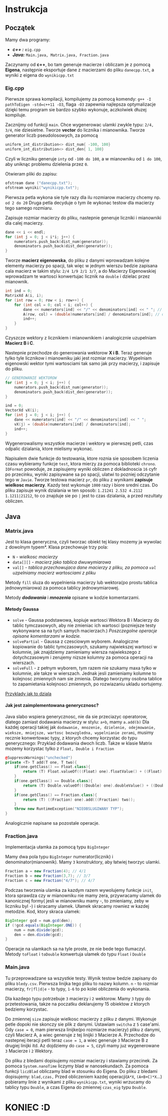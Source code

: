 # Instrukcja

## Początek
Mamy dwa programy:

* ***c++ :*** `eig.cpp`
* ***Java:*** `Main.java, Matrix.java, Fraction.java`

Zaczynamy od **c++**, bo tam generuje macierze i obliczam je z pomocą **Eigena**,
następnie eksportuje dane z macierzami do pliku `danecpp.txt`, a wyniki z eigena do `wynikicpp.txt`

### Eig.cpp
Pierwsze sprawa kompilacji, kompilujemy za pomocą komendy:
`g++ -I pathToEigen -std=c++11 -O3`, flaga `-O3` zapewnia najlepsza optymalizacje dzięki temu program sie bardzo szybko wykonuje, aczkolwiek dłuzej kompiluje.

Zacznijmy od funkcji `main`. Chce wygenerowac ulamki zwykle typu: `2/4, 3/4`, nie dziesietne. Tworze **vector** do licznika i mianownika. Tworze generator liczb pseudolosowych, za pomocą
```cpp
uniform_int_distribution<> dist_num{ -100, 100}
uniform_int_distribution<> dist_den{ 1, 100}
```
Czyli w liczniku generuje `inty` od `-100 do 100`, a w mianowniku od `1 do 100`, aby uniknąc problemu dzielenia przez `0`.

Otwieram pliki do zapisu:
```cpp
ofstream dane ("danecpp.txt");
ofstream wyniki("wynikicpp.txt");
```

Pierwsza petla wykona sie tyle razy dla ilu rozmiarow macierzy chcemy np. `od 2 do 20`
Druga petla decyduje o tym ile wykonac testow dla macierzy tego samego rozmiaru.

Zapisuje rozmiar macierzy do pliku, nastepnie generuje liczniki i mianowniki dla calej macierzy.
```cpp
dane << i << endl;
for (int j = 0; j < i*i; j++) {
    numerators.push_back(dist_num(generator));
    denominators.push_back(dist_den(generator));
}
```
 Tworze **macierz eigenowska**, do pliku z danymi wprowadzam kolejne elementy macierzy po spacji, tak więc w jednym wierszu bedzie zapisana cala macierz w takim stylu: `2/4 1/9 2/1 3/7`, a do Macierzy Eigenowskiej wprowadzam te wartosci konwertujac licznik na `double` i dzielac przez mianownik.
 ```cpp
 int ind = 0;
 MatrixXd A(i, i);
 for (int row = 0; row < i; row++) {
     for (int col = 0; col < i; col++) {
         dane << numerators[ind] << "/" << denominators[ind] << " "; // do pliku
         A(row, col) = (double)numerators[ind] / denominators[ind]; // do eigena
         ind++;
     }
 }
 ```

 Czyszcze wektory z licznikiem i mianownikiem i analogicznie uzupelniam **Macierz B i C**.

 Nastepnie przechodze do generowania wektorow **X i B**. Teraz generuje tylko tyle licznikow i mianowniku jaki jest rozmiar macierzy. Wypelniam eigenowski wektor tymi wartosciami tak samo jak przy macierzy, i zapisuje do pliku.
 ```cpp
 // GENEROWANIE WEKTOROW
 for (int j = 0; j < i; j++) {
     numerators.push_back(dist_num(generator));
     denominators.push_back(dist_den(generator));
 }

 ind = 0;
 VectorXd vX(i);
 for (int j = 0; j < i; j++) {
     dane << numerators[ind] << "/" << denominators[ind] << " ";
     vX(j) = (double)numerators[ind] / denominators[ind];
     ind++;
 }
 ```

 Wygenerowalismy wszystkie macierze i wektory w pierwszej petli, czas odpalic dzialania, ktore mielismy wykonac.

 Napisalem dwie funkcje do testowania, ktore roznia sie sposobem liczenia czasu wybieramy funkcje `test`, ktora mierzy za pomoca biblioteki `chrono`.
 `IOFormat` powoduje, ze zapisujemy wyniki obliczen z dokladnoscia `16` cyfr po przecinku, wyniki zapisywane sa po spacji, ulatwi to pozniej odczytanie tego w `Javie`.
 Tworze testowa macierz `pr`, do pliku z wynikami **zapisuje wielkosc macierzy**. Kazdy test wykonuje `1000` razy i biore sredni czas. Do pliku zapisuje wynik dzialania w ten sposob: `1.21241 2.532 4.2112 1.1211|21212`, to co znajduje sie po `|` jest to czas dzialania, a przed rezultaty obliczen.

## Java
### Matrix.java

Jest to klasa generyczna, czyli tworzac obiekt tej klasy mozemy ja wywolac z dowolnym typem*. Klasa przechowuje trzy pola:
* `N` - *wielkosc macierzy*
* `data[][]` - *macierz jako tablica dwuwymiarowa*
* `val[]` - *tablica przechowujaca dane macierzy z pliku, za pomoca `val` uzpelniamy macierz wartosciami z pliku*

Metody `fill` sluza do wypelnienia macierzy lub wektora(po prostu tablica jednowymiarowa) za pomoca tablicy jednowymiarowej.

Metody ***dodawania*** i ***mnozenia*** opisane w kodzie komentarzami.

#### Metody Gaussa
* `solve` - Gaussa podstawowa, kopiuje wartosci Wektora B i Macierzy do tablic tymczasowych, aby nie zmieniac ich wartosci (pozniejsze testy wykonywane sa na tych samych macierzach.) *Poszczegolne operacje opisane komentarzami w kodzie.*
* `solvePartial` - Gaussa z czesciowym wyborem. Analogiczne kopiowanie do tablic tymczasowych, szukamy najwiekszej wartosci w kolumnie, jak znajdziemy zamieniamy wiersza najwiekszego z dotychczasowym i zerujemy nizsze kolumny za pomoca operacji na wierszach.
* `solveFull` - z pełnym wyborem, tym razem nie szukamy maxa tylko w kolumnie, ale takze w wierszach. Jednak jesli zamieniamy kolumne to kolejnosc zmiennych nam sie zmienia. Dlatego tworzymy osobna tablice to zapamietania kolejnosci zmiennych, po rozwiazaniu ukladu sortujemy.

[Przyklady jak to dziala ](http://mathfaculty.fullerton.edu/mathews/n2003/pivoting/PivotingMod/Links/PivotingMod_lnk_3.html)

#### Jak jest zaimplementowana generycznosc?
Java slabo wspiera generycznosc, nie da sie przeciazyc operatorow, dlatego zamiast dodawania macierzy w stylu: `a+b`, mamy `a.add(b)`
Dla każdej operacji takiej jak `dodawanie, mnozenie, dzielenie, odejmowanie, wieksze, mniejsze, wartosc bezwzgledna, wypelnianie zerami`, musimy recznie konwertowac typy, z ktorych chcemy korzystac do typu generycznego: Przyklad dodawania dwoch liczb. Takze w klasie Matrix mozemy korzystac tylko z `Float, Double i Fraction`
```cpp
@SuppressWarnings("unchecked")
private <T> T add(T one, T two){
    if(one.getClass() == Float.class){
        return (T) Float.valueOf(((Float) one).floatValue() + ((Float) two).floatValue());
    }
    if(one.getClass() == Double.class){
        return (T) Double.valueOf(((Double) one).doubleValue() + ((Double) two).doubleValue());
    }
    if(one.getClass() == Fraction.class){
        return (T) ((Fraction) one).add(((Fraction) two));
    }
    throw new RuntimeException("NIEOBSLUGIWANY TYP");
}
```
Analogicznie napisane sa pozostale operacje.

### Fraction.java
Implementacja ułamka za pomocą typu `BigInteger`

Mamy dwa pola typu `BigInteger` numerator(licznik) i denominator(mianownik). Mamy `3` konstruktory, aby łatwiej tworzyc ulamki.

```Java
Fraction a = new Fraction(4); // 4/1
Fraction b = new Fraction(3,7); // 3/7
Fraction c = new Fraction("4/7"); // 4/7
```

Podczas tworzenia ulamka za kazdym razem wywolujemy funkcje `init`, ktora sprawdza czy w mianowniku nie mamy zera, przywracamy ulamek do kanonicznej formy( jesli w mianowniku mamy -, to zmieniamy, zeby w liczniku byl -) i skracamy ulamek. Ułamek skracamy rowniez w kazdej metodzie. Kod, ktory skraca ulamek:
```Java
BigInteger gcd = num.gcd(den);
if (!gcd.equals(BigInteger.ONE)) {
    num = num.divide(gcd);
    den = den.divide(gcd);
}
```

Operacje na ulamkach sa na tyle proste, ze nie bede tego tlumaczyl.
Metody `toFloat` i `toDouble` konwertuja ulamek do typu `Float` i `Double`

### Main.java
Tu przeprowadzane sa wszystkie testy. Wynik testow bedzie zapisany do pliku `bledy.csv`. Pierwsza linijka tego pliku to nazwy kolumn.
`n` - to rozmiar macierzy, `fr|fl|d|e` - to typy, `1-6` to po kolei obliczenia do wykonania.

Dla kazdego typu potrzebuje `3` macierzy i `2` wektorow. Mamy `3` typy do przetestowania, takze na poczatku deklarujemy 15 obiektow z ktorych bedziemy korzystac.

Do zmiennej `size` zapisuje wielkosc macierzy z pliku z danymi. Wykonuje petle dopoki nie skonczy sie plik z danymi. Ustawiam `switcha` z `5` case'ami. Gdy `case = 0`, mam pierwsza linijke(po rozmiarze macierzy) pliku z danymi, czyli Macierz A, a wiec generuje z tej linijki `3` Macierze A. Przechodze do nastepnej iteracji petli teraz `case = 1`, a wiec generuje `3` Macierze B z drugiej linijki itd. Az dojdziemy do `case = 5`, czyli mamy juz wygenerowane `3` Macierze i `2` Wektory.

 Do pliku z bledami dopisujemy rozmiar macierzy i stawiamy przecinek. Za pomoca `System.nanoTime` liczymy blad w nanosekundach. Za pomoca funkcji `liczBlad` obliczamy blad w stosunku do Eigena. Do pliku z bledami dopisujemy: `blad,czas,` Przed obliczeniem kazdej operacji(`A*X`, `(A+B+C)*X`...) pobieramy linie z wynikami z pliku `wynikicpp.txt`, wyniki wrzucamy do tablicy typu `Double`, a czas Eigena do zmiennej `czas_eig` typu `Double`.

# KONIEC :D
